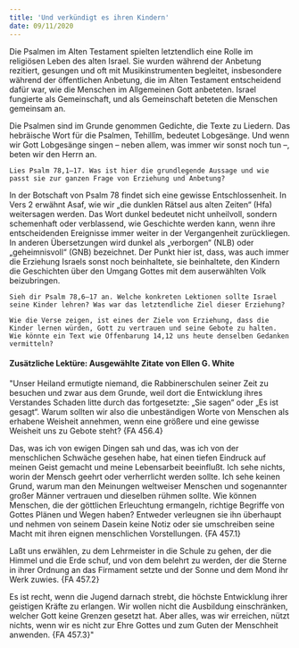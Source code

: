```yaml
---
title: 'Und verkündigt es ihren Kindern'
date: 09/11/2020
---
```


Die Psalmen im Alten Testament spielten letztendlich eine Rolle im religiösen Leben des alten Israel. Sie wurden während der Anbetung rezitiert, gesungen und oft mit Musikinstrumenten begleitet, insbesondere während der öffentlichen Anbetung, die im Alten Testament entscheidend dafür war, wie die Menschen im Allgemeinen Gott anbeteten. Israel fungierte als Gemeinschaft, und als Gemeinschaft beteten die Menschen gemeinsam an.

Die Psalmen sind im Grunde genommen Gedichte, die Texte zu Liedern. Das hebräische Wort für die Psalmen, Tehillîm, bedeutet Lobgesänge. Und wenn wir Gott Lobgesänge singen – neben allem, was immer wir sonst noch tun –, beten wir den Herrn an.

`Lies Psalm 78,1–17. Was ist hier die grundlegende Aussage und wie passt sie zur ganzen Frage von Erziehung und Anbetung?`

In der Botschaft von Psalm 78 findet sich eine gewisse Entschlossenheit. In Vers 2 erwähnt Asaf, wie wir „die dunklen Rätsel aus alten Zeiten“ (Hfa) weitersagen werden. Das Wort dunkel bedeutet nicht unheilvoll, sondern schemenhaft oder verblassend, wie Geschichte werden kann, wenn ihre entscheidenden Ereignisse immer weiter in der Vergangenheit zurückliegen. In anderen Übersetzungen wird dunkel als „verborgen“ (NLB) oder „geheimnisvoll“ (GNB) bezeichnet. Der Punkt hier ist, dass, was auch immer die Erziehung Israels sonst noch beinhaltete, sie beinhaltete, den Kindern die Geschichten über den Umgang Gottes mit dem auserwählten Volk beizubringen.

`Sieh dir Psalm 78,6–17 an. Welche konkreten Lektionen sollte Israel seine Kinder lehren? Was war das letztendliche Ziel dieser Erziehung?`

`Wie die Verse zeigen, ist eines der Ziele von Erziehung, dass die Kinder lernen würden, Gott zu vertrauen und seine Gebote zu halten. Wie könnte ein Text wie Offenbarung 14,12 uns heute denselben Gedanken vermitteln?`

#### Zusätzliche Lektüre: Ausgewählte Zitate von Ellen G. White

"Unser Heiland ermutigte niemand, die Rabbinerschulen seiner Zeit zu besuchen und zwar aus dem Grunde, weil dort die Entwicklung ihres Verstandes Schaden litte durch das fortgesetzte: „Sie sagen“ oder „Es ist gesagt“. Warum sollten wir also die unbeständigen Worte von Menschen als erhabene Weisheit annehmen, wenn eine größere und eine gewisse Weisheit uns zu Gebote steht? {FA 456.4}

Das, was ich von ewigen Dingen sah und das, was ich von der menschlichen Schwäche gesehen habe, hat einen tiefen Eindruck auf meinen Geist gemacht und meine Lebensarbeit beeinflußt. Ich sehe nichts, worin der Mensch geehrt oder verherrlicht werden sollte. Ich sehe keinen Grund, warum man den Meinungen weltweiser Menschen und sogenannter großer Männer vertrauen und dieselben rühmen sollte. Wie können Menschen, die der göttlichen Erleuchtung ermangeln, richtige Begriffe von Gottes Plänen und Wegen haben? Entweder verleugnen sie ihn überhaupt und nehmen von seinem Dasein keine Notiz oder sie umschreiben seine Macht mit ihren eignen menschlichen Vorstellungen. {FA 457.1}

Laßt uns erwählen, zu dem Lehrmeister in die Schule zu gehen, der die Himmel und die Erde schuf, und von dem belehrt zu werden, der die Sterne in ihrer Ordnung an das Firmament setzte und der Sonne und dem Mond ihr Werk zuwies. {FA 457.2}

Es ist recht, wenn die Jugend darnach strebt, die höchste Entwicklung ihrer geistigen Kräfte zu erlangen. Wir wollen nicht die Ausbildung einschränken, welcher Gott keine Grenzen gesetzt hat. Aber alles, was wir erreichen, nützt nichts, wenn wir es nicht zur Ehre Gottes und zum Guten der Menschheit anwenden. {FA 457.3}"
